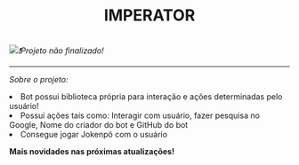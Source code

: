 <h1 text align='center'>IMPERATOR</h1></Br>
<img src='https://www.digiseller.ru/preview/512457/p1_2592147_98896790.gif'
<b><i>❗Projeto não finalizado!</i></b>
<hr>
<p><i>Sobre o projeto:</i></br>
<li> Bot possui biblioteca própria para interação e ações determinadas pelo usuário!
<li> Possui ações tais como: Interagir com usuário, fazer pesquisa no Google, Nome do criador do bot e GitHub do bot 
<li> Consegue jogar Jokenpô com o usuário

<strong>Mais novidades nas próximas atualizações!</strong>
